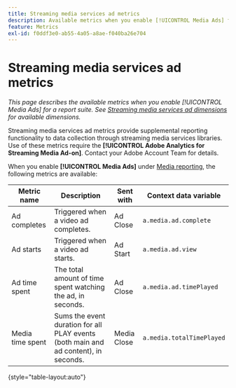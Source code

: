 ```yaml
---
title: Streaming media services ad metrics
description: Available metrics when you enable [!UICONTROL Media Ads] for a report suite.
feature: Metrics
exl-id: f0ddf3e0-ab55-4a05-a8ae-f040ba26e704
---
```

# Streaming media services ad metrics

*This page describes the available metrics when you enable [!UICONTROL Media Ads] for a report suite. See [Streaming media services ad dimensions](../dimensions/sm-ads.md) for available dimensions.*

Streaming media services ad metrics provide supplemental reporting functionality to data collection through streaming media services libraries. Use of these metrics require the **[!UICONTROL Adobe Analytics for Streaming Media Ad-on]**. Contact your Adobe Account Team for details.

When you enable **[!UICONTROL Media Ads]** under [Media reporting](/help/admin/tools/c-manage-report-suites/c-edit-report-suites/media-management.md), the following metrics are available:

| Metric name | Description | Sent with | Context data variable |
| --- | --- | --- | --- |
| Ad completes | Triggered when a video ad completes. | Ad Close | `a.media.ad.complete` |
| Ad starts | Triggered when a video ad starts. | Ad Start | `a.media.ad.view` |
| Ad time spent | The total amount of time spent watching the ad, in seconds. | Ad Close | `a.media.ad.timePlayed` |
| Media time spent | Sums the event duration for all PLAY events (both main and ad content), in seconds. | Media Close | `a.media.totalTimePlayed` |

{style="table-layout:auto"}
